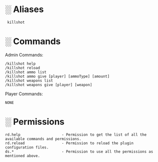 # ░ Aliases 
     
     killshot
       
# ░ Commands

Admin Commands:
    
    /killshot help
    /killshot reload
    /killshot ammo list
    /killshot ammo give [player] [ammoType] [amount]
    /killshot weapons list
    /killshot weapons give [player] [weapon]
    
Player Commands:

    NONE

# ░ Permissions
    
    rd.help                   - Permission to get the list of all the available commands and permissions.
    rd.reload                 - Permission to reload the plugin configuration files.
    ds.*                      - Permission to use all the permissions as mentioned above.
   
   
